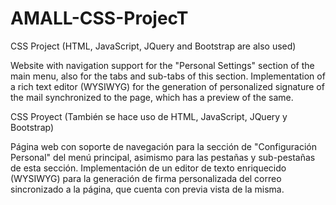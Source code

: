 # AMALL-CSS-ProjecT

CSS Project (HTML, JavaScript, JQuery and Bootstrap are also used)

Website with navigation support for the "Personal Settings" section of the main menu, also for the tabs and sub-tabs of this section. Implementation of a rich text editor (WYSIWYG) for the generation of personalized signature of the mail synchronized to the page, which has a preview of the same.


CSS Proyect (También se hace uso de HTML, JavaScript, JQuery y Bootstrap)

Página web con soporte de navegación  para la sección de "Configuración Personal" del menú principal,  asimismo para las pestañas y sub-pestañas de esta sección. Implementación de un editor de texto enriquecido  (WYSIWYG) para la generación de firma personalizada del correo sincronizado a la página, que cuenta con previa vista de la misma.
